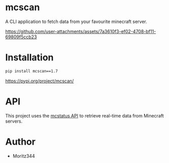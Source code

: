 # mcscan

A CLI application to fetch data from your favourite minecraft server.




https://github.com/user-attachments/assets/7a3610f3-ef02-4708-bf11-69809f5ccb23




# Installation
```bash
pip install mcscan==1.7
```

https://pypi.org/project/mcscan/

# API
This project uses the [mcstatus API](https://mcstatus.io/docs) to retrieve real-time data from Minecraft servers.

# Author
- Moritz344


